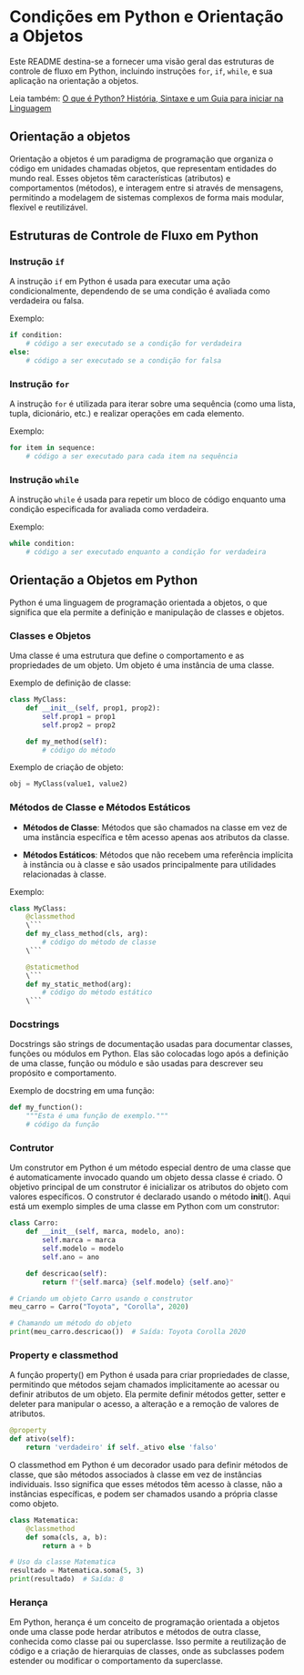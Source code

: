 # Condições em Python e Orientação a Objetos

Este README destina-se a fornecer uma visão geral das estruturas de controle de fluxo em Python, incluindo instruções `for`, `if`, `while`, e sua aplicação na orientação a objetos.

Leia também: [O que é Python? História, Sintaxe e um Guia para iniciar na Linguagem](https://www.alura.com.br/artigos/python)

## Orientação a objetos

Orientação a objetos é um paradigma de programação que organiza o código em unidades chamadas objetos, que representam entidades do mundo real. Esses objetos têm características (atributos) e comportamentos (métodos), e interagem entre si através de mensagens, permitindo a modelagem de sistemas complexos de forma mais modular, flexível e reutilizável.

## Estruturas de Controle de Fluxo em Python

### Instrução `if`

A instrução `if` em Python é usada para executar uma ação condicionalmente, dependendo de se uma condição é avaliada como verdadeira ou falsa.

Exemplo:

```python
if condition:
    # código a ser executado se a condição for verdadeira
else:
    # código a ser executado se a condição for falsa
```

### Instrução `for`

A instrução `for` é utilizada para iterar sobre uma sequência (como uma lista, tupla, dicionário, etc.) e realizar operações em cada elemento.

Exemplo:

```python
for item in sequence:
    # código a ser executado para cada item na sequência
```

### Instrução `while`

A instrução `while` é usada para repetir um bloco de código enquanto uma condição especificada for avaliada como verdadeira.

Exemplo:

```python
while condition:
    # código a ser executado enquanto a condição for verdadeira
```

## Orientação a Objetos em Python

Python é uma linguagem de programação orientada a objetos, o que significa que ela permite a definição e manipulação de classes e objetos.

### Classes e Objetos

Uma classe é uma estrutura que define o comportamento e as propriedades de um objeto. Um objeto é uma instância de uma classe.

Exemplo de definição de classe:

```python
class MyClass:
    def __init__(self, prop1, prop2):
        self.prop1 = prop1
        self.prop2 = prop2

    def my_method(self):
        # código do método
```

Exemplo de criação de objeto:

```python
obj = MyClass(value1, value2)
```

### Métodos de Classe e Métodos Estáticos

- **Métodos de Classe**: Métodos que são chamados na classe em vez de uma instância específica e têm acesso apenas aos atributos da classe.

- **Métodos Estáticos**: Métodos que não recebem uma referência implícita à instância ou à classe e são usados principalmente para utilidades relacionadas à classe.

Exemplo:

```python
class MyClass:
    @classmethod
    \```
    def my_class_method(cls, arg):
        # código do método de classe
    \```

    @staticmethod
    \```
    def my_static_method(arg):
        # código do método estático
    \```
```

### Docstrings

Docstrings são strings de documentação usadas para documentar classes, funções ou módulos em Python. Elas são colocadas logo após a definição de uma classe, função ou módulo e são usadas para descrever seu propósito e comportamento.

Exemplo de docstring em uma função:

```python
def my_function():
    """Esta é uma função de exemplo."""
    # código da função
```

### Contrutor

Um construtor em Python é um método especial dentro de uma classe que é automaticamente invocado quando um objeto dessa classe é criado. O objetivo principal de um construtor é inicializar os atributos do objeto com valores específicos. O construtor é declarado usando o método __init__(). Aqui está um exemplo simples de uma classe em Python com um construtor:

```python
class Carro:
    def __init__(self, marca, modelo, ano):
        self.marca = marca
        self.modelo = modelo
        self.ano = ano

    def descricao(self):
        return f"{self.marca} {self.modelo} {self.ano}"

# Criando um objeto Carro usando o construtor
meu_carro = Carro("Toyota", "Corolla", 2020)

# Chamando um método do objeto
print(meu_carro.descricao())  # Saída: Toyota Corolla 2020
```

### Property e classmethod

A função property() em Python é usada para criar propriedades de classe, permitindo que métodos sejam chamados implicitamente ao acessar ou definir atributos de um objeto. Ela permite definir métodos getter, setter e deleter para manipular o acesso, a alteração e a remoção de valores de atributos.

```python
@property
def ativo(self):
    return 'verdadeiro' if self._ativo else 'falso'
```

O classmethod em Python é um decorador usado para definir métodos de classe, que são métodos associados à classe em vez de instâncias individuais. Isso significa que esses métodos têm acesso à classe, não a instâncias específicas, e podem ser chamados usando a própria classe como objeto.

```python
class Matematica:
    @classmethod
    def soma(cls, a, b):
        return a + b

# Uso da classe Matematica
resultado = Matematica.soma(5, 3)
print(resultado)  # Saída: 8
```

### Herança

Em Python, herança é um conceito de programação orientada a objetos onde uma classe pode herdar atributos e métodos de outra classe, conhecida como classe pai ou superclasse. Isso permite a reutilização de código e a criação de hierarquias de classes, onde as subclasses podem estender ou modificar o comportamento da superclasse.